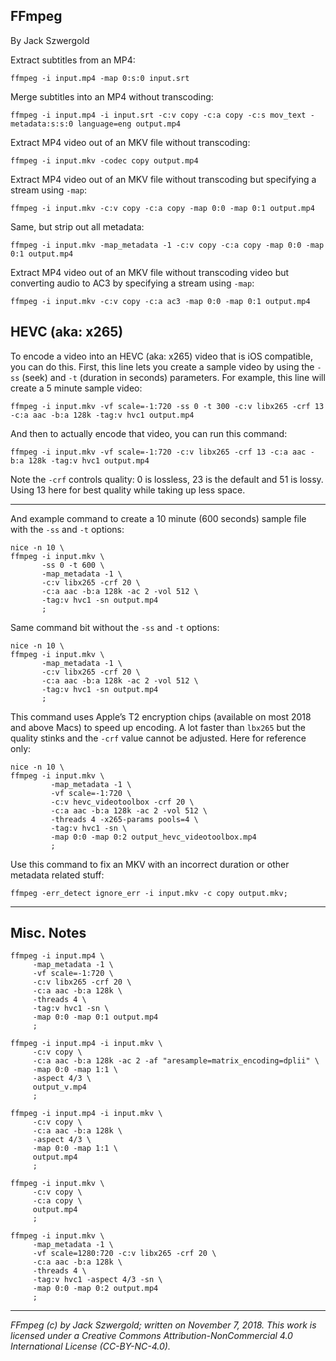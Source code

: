 ## FFmpeg

By Jack Szwergold

Extract subtitles from an MP4:

    ffmpeg -i input.mp4 -map 0:s:0 input.srt

Merge subtitles into an MP4 without transcoding:

    ffmpeg -i input.mp4 -i input.srt -c:v copy -c:a copy -c:s mov_text -metadata:s:s:0 language=eng output.mp4

Extract MP4 video out of an MKV file without transcoding:

    ffmpeg -i input.mkv -codec copy output.mp4

Extract MP4 video out of an MKV file without transcoding but specifying a stream using `-map`:

    ffmpeg -i input.mkv -c:v copy -c:a copy -map 0:0 -map 0:1 output.mp4

Same, but strip out all metadata:

    ffmpeg -i input.mkv -map_metadata -1 -c:v copy -c:a copy -map 0:0 -map 0:1 output.mp4

Extract MP4 video out of an MKV file without transcoding video but converting audio to AC3 by specifying a stream using `-map`:

    ffmpeg -i input.mkv -c:v copy -c:a ac3 -map 0:0 -map 0:1 output.mp4

## HEVC (aka: x265)

To encode a video into an HEVC (aka: x265) video that is iOS compatible, you can do this. First, this line lets you create a sample video by using the `-ss` (seek) and `-t` (duration in seconds) parameters. For example, this line will create a 5 minute sample video:

    ffmpeg -i input.mkv -vf scale=-1:720 -ss 0 -t 300 -c:v libx265 -crf 13 -c:a aac -b:a 128k -tag:v hvc1 output.mp4

And then to actually encode that video, you can run this command:

    ffmpeg -i input.mkv -vf scale=-1:720 -c:v libx265 -crf 13 -c:a aac -b:a 128k -tag:v hvc1 output.mp4

Note the `-crf` controls quality: 0 is lossless, 23 is the default and 51 is lossy. Using 13 here for best quality while taking up less space.

***

And example command to create a 10 minute (600 seconds) sample file with the `-ss` and `-t` options:

	nice -n 10 \
	ffmpeg -i input.mkv \
	       -ss 0 -t 600 \
	       -map_metadata -1 \
	       -c:v libx265 -crf 20 \
	       -c:a aac -b:a 128k -ac 2 -vol 512 \
	       -tag:v hvc1 -sn output.mp4
	       ;

Same command bit without the `-ss` and `-t` options:

	nice -n 10 \
	ffmpeg -i input.mkv \
	       -map_metadata -1 \
	       -c:v libx265 -crf 20 \
	       -c:a aac -b:a 128k -ac 2 -vol 512 \
	       -tag:v hvc1 -sn output.mp4
	       ;

This command uses Apple’s T2 encryption chips (available on most 2018 and above Macs) to speed up encoding. A lot faster than `lbx265` but the quality stinks and the `-crf` value cannot be adjusted. Here for reference only:

	nice -n 10 \
	ffmpeg -i input.mkv \
			 -map_metadata -1 \
			 -vf scale=-1:720 \
			 -c:v hevc_videotoolbox -crf 20 \
			 -c:a aac -b:a 128k -ac 2 -vol 512 \
			 -threads 4 -x265-params pools=4 \
			 -tag:v hvc1 -sn \
			 -map 0:0 -map 0:2 output_hevc_videotoolbox.mp4
			 ;

Use this command to fix an MKV with an incorrect duration or other metadata related stuff:

    ffmpeg -err_detect ignore_err -i input.mkv -c copy output.mkv;

***

## Misc. Notes

	ffmpeg -i input.mp4 \
	     -map_metadata -1 \
	     -vf scale=-1:720 \
	     -c:v libx265 -crf 20 \
	     -c:a aac -b:a 128k \
	     -threads 4 \
	     -tag:v hvc1 -sn \
	     -map 0:0 -map 0:1 output.mp4
	     ;

	ffmpeg -i input.mp4 -i input.mkv \
	     -c:v copy \
	     -c:a aac -b:a 128k -ac 2 -af "aresample=matrix_encoding=dplii" \
	     -map 0:0 -map 1:1 \
	     -aspect 4/3 \
	     output_v.mp4
	     ;

	ffmpeg -i input.mp4 -i input.mkv \
	     -c:v copy \
	     -c:a aac -b:a 128k \
	     -aspect 4/3 \
	     -map 0:0 -map 1:1 \
	     output.mp4
	     ;

	ffmpeg -i input.mkv \
	     -c:v copy \
	     -c:a copy \
	     output.mp4
	     ;

	ffmpeg -i input.mkv \
	     -map_metadata -1 \
	     -vf scale=1280:720 -c:v libx265 -crf 20 \
	     -c:a aac -b:a 128k \
	     -threads 4 \
	     -tag:v hvc1 -aspect 4/3 -sn \
	     -map 0:0 -map 0:2 output.mp4
	     ;

***

*FFmpeg (c) by Jack Szwergold; written on November 7, 2018. This work is licensed under a Creative Commons Attribution-NonCommercial 4.0 International License (CC-BY-NC-4.0).*
